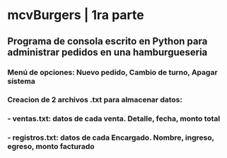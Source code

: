 # mcvBurgers | 1ra parte
## Programa de consola escrito en Python para administrar pedidos en una hamburgueseria
### Menú de opciones: Nuevo pedido, Cambio de turno, Apagar sistema
### Creacion de 2 archivos .txt para almacenar datos:
###   - ventas.txt:    datos de cada venta. Detalle, fecha, monto total
###   - registros.txt:   datos de cada Encargado. Nombre, ingreso, egreso, monto facturado   
